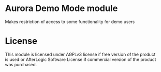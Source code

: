 # Aurora Demo Mode module
Makes restriction of access to some functionality for demo users

# License
This module is licensed under AGPLv3 license if free version of the product is used or AfterLogic Software License if commercial version of the product was purchased.